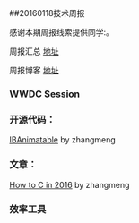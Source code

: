##20160118技术周报

感谢本期周报线索提供同学:。

周报汇总 [地址](https://github.com/BaiduHiDeviOS/iOS-Tech-Weekly)

周报博客 [地址](http://baiduhidevios.github.io/)

### WWDC Session



### 开源代码：

[IBAnimatable](https://github.com/JakeLin/IBAnimatable) by zhangmeng


### 文章：

[How to C in 2016](https://matt.sh/howto-c) by zhangmeng

### 效率工具
